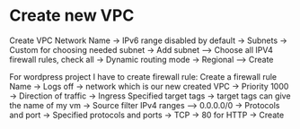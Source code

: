 # Create new VPC

Create VPC Network
Name -> IPv6 range disabled by default -> Subnets -> Custom for choosing needed subnet -> Add subnet --> Choose all IPV4 firewall rules, check all -> Dynamic routing mode -> Regional --> Create

For wordpress project I have to create firewall rule:
Create a firewall rule
Name -> Logs off -> network which is our new created VPC -> Priority 1000 -> Direction of traffic ->  Ingress
Specified target tags ->  target tags can give the name of my vm
-> Source filter IPv4 ranges --> 0.0.0.0/0 -> Protocols and port -> Specified protocols and ports -> TCP -> 80 for HTTP -> Create
